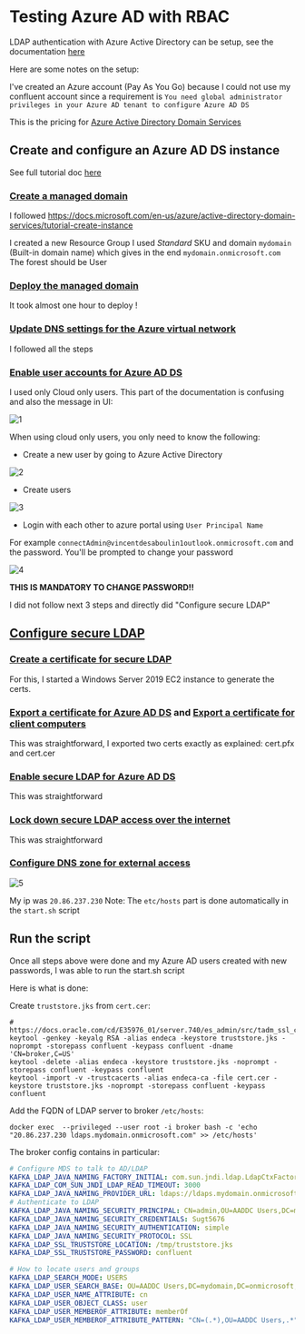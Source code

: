 # Testing Azure AD with RBAC

LDAP authentication with Azure Active Directory can be setup, see the documentation [here](https://docs.microsoft.com/en-us/azure/active-directory/fundamentals/auth-ldap)

Here are some notes on the setup:

I've created an Azure account (Pay As You Go) because I could not use my confluent account since a requirement is `You need global administrator privileges in your Azure AD tenant to configure Azure AD DS`

This is the pricing for [Azure Active Directory Domain Services](https://azure.microsoft.com/en-us/pricing/details/active-directory-ds/)

## Create and configure an Azure AD DS instance

See full tutorial doc [here](https://docs.microsoft.com/en-us/azure/active-directory-domain-services/tutorial-create-instance)

### [Create a managed domain](https://docs.microsoft.com/en-us/azure/active-directory-domain-services/tutorial-create-instance#create-a-managed-domain)

I followed https://docs.microsoft.com/en-us/azure/active-directory-domain-services/tutorial-create-instance

I created a new Resource Group
I used *Standard* SKU and domain `mydomain` (Built-in domain name) which gives in the end `mydomain.onmicrosoft.com`
The forest should be User

### [Deploy the managed domain](https://docs.microsoft.com/en-us/azure/active-directory-domain-services/tutorial-create-instance#deploy-the-managed-domain)

It took almost one hour to deploy !

### [Update DNS settings for the Azure virtual network](https://docs.microsoft.com/en-us/azure/active-directory-domain-services/tutorial-create-instance#update-dns-settings-for-the-azure-virtual-network)

I followed all the steps

### [Enable user accounts for Azure AD DS](https://docs.microsoft.com/en-us/azure/active-directory-domain-services/tutorial-create-instance#enable-user-accounts-for-azure-ad-ds)

I used only Cloud only users.
This part of the documentation is confusing and also the message in UI:

![1](./images/1.jpg)

When using cloud only users, you only need to know the following:

* Create a new user by going to Azure Active Directory

![2](./images/2.jpg)

* Create users

![3](./images/3.jpg)

* Login with each other to azure portal using `User Principal Name`

For example `connectAdmin@vincentdesaboulin1outlook.onmicrosoft.com` and the password. You'll be prompted to change your password

![4](./images/4.jpg)

**THIS IS MANDATORY TO CHANGE PASSWORD!!**

I did not follow next 3 steps and directly did "Configure secure LDAP"

## [Configure secure LDAP](https://docs.microsoft.com/en-us/azure/active-directory-domain-services/tutorial-configure-ldaps)

### [Create a certificate for secure LDAP](https://docs.microsoft.com/en-us/azure/active-directory-domain-services/tutorial-configure-ldaps#create-a-certificate-for-secure-ldap)

For this, I started a Windows Server 2019 EC2 instance to generate the certs.

### [Export a certificate for Azure AD DS](https://docs.microsoft.com/en-us/azure/active-directory-domain-services/tutorial-configure-ldaps#export-a-certificate-for-azure-ad-ds) and [Export a certificate for client computers](https://docs.microsoft.com/en-us/azure/active-directory-domain-services/tutorial-configure-ldaps#export-a-certificate-for-client-computers)

This was straightforward, I exported two certs exactly as explained: cert.pfx and cert.cer

### [Enable secure LDAP for Azure AD DS](https://docs.microsoft.com/en-us/azure/active-directory-domain-services/tutorial-configure-ldaps#enable-secure-ldap-for-azure-ad-ds)

This was straightforward

### [Lock down secure LDAP access over the internet](https://docs.microsoft.com/en-us/azure/active-directory-domain-services/tutorial-configure-ldaps#lock-down-secure-ldap-access-over-the-internet)

This was straightforward

### [Configure DNS zone for external access](https://docs.microsoft.com/en-us/azure/active-directory-domain-services/tutorial-configure-ldaps#configure-dns-zone-for-external-access)

![5](./images/5.jpg)

My ip was `20.86.237.230`
Note: The `etc/hosts` part is done automatically in the `start.sh` script


## Run the script

Once all steps above were done and my Azure AD users created with new passwords, I was able to run the start.sh script

Here is what is done:

Create `truststore.jks` from `cert.cer`:

```
# https://docs.oracle.com/cd/E35976_01/server.740/es_admin/src/tadm_ssl_convert_pem_to_jks.html
keytool -genkey -keyalg RSA -alias endeca -keystore truststore.jks -noprompt -storepass confluent -keypass confluent -dname 'CN=broker,C=US'
keytool -delete -alias endeca -keystore truststore.jks -noprompt -storepass confluent -keypass confluent
keytool -import -v -trustcacerts -alias endeca-ca -file cert.cer -keystore truststore.jks -noprompt -storepass confluent -keypass confluent
```

Add the FQDN of LDAP server to broker `/etc/hosts`:

```
docker exec  --privileged --user root -i broker bash -c 'echo "20.86.237.230 ldaps.mydomain.onmicrosoft.com" >> /etc/hosts'
```

The broker config contains in particular:

```yml
# Configure MDS to talk to AD/LDAP
KAFKA_LDAP_JAVA_NAMING_FACTORY_INITIAL: com.sun.jndi.ldap.LdapCtxFactory
KAFKA_LDAP_COM_SUN_JNDI_LDAP_READ_TIMEOUT: 3000
KAFKA_LDAP_JAVA_NAMING_PROVIDER_URL: ldaps://ldaps.mydomain.onmicrosoft.com:636
# Authenticate to LDAP
KAFKA_LDAP_JAVA_NAMING_SECURITY_PRINCIPAL: CN=admin,OU=AADDC Users,DC=mydomain,DC=onmicrosoft,DC=com
KAFKA_LDAP_JAVA_NAMING_SECURITY_CREDENTIALS: Sugt5676
KAFKA_LDAP_JAVA_NAMING_SECURITY_AUTHENTICATION: simple
KAFKA_LDAP_JAVA_NAMING_SECURITY_PROTOCOL: SSL
KAFKA_LDAP_SSL_TRUSTSTORE_LOCATION: /tmp/truststore.jks
KAFKA_LDAP_SSL_TRUSTSTORE_PASSWORD: confluent

# How to locate users and groups
KAFKA_LDAP_SEARCH_MODE: USERS
KAFKA_LDAP_USER_SEARCH_BASE: OU=AADDC Users,DC=mydomain,DC=onmicrosoft,DC=com
KAFKA_LDAP_USER_NAME_ATTRIBUTE: cn
KAFKA_LDAP_USER_OBJECT_CLASS: user
KAFKA_LDAP_USER_MEMBEROF_ATTRIBUTE: memberOf
KAFKA_LDAP_USER_MEMBEROF_ATTRIBUTE_PATTERN: "CN=(.*),OU=AADDC Users,.*"
```
